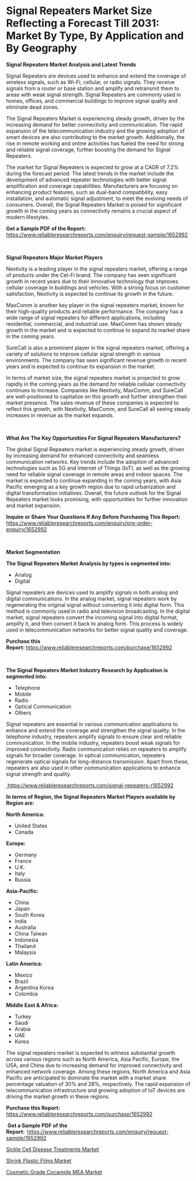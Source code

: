 <p><h1>Signal Repeaters Market Size Reflecting a Forecast Till 2031: Market By Type, By Application and By Geography</h1></p><p><strong>Signal Repeaters Market Analysis and Latest Trends</strong></p>
<p><p>Signal Repeaters are devices used to enhance and extend the coverage of wireless signals, such as Wi-Fi, cellular, or radio signals. They receive signals from a router or base station and amplify and retransmit them to areas with weak signal strength. Signal Repeaters are commonly used in homes, offices, and commercial buildings to improve signal quality and eliminate dead zones.</p><p>The Signal Repeaters Market is experiencing steady growth, driven by the increasing demand for better connectivity and communication. The rapid expansion of the telecommunication industry and the growing adoption of smart devices are also contributing to the market growth. Additionally, the rise in remote working and online activities has fueled the need for strong and reliable signal coverage, further boosting the demand for Signal Repeaters.</p><p>The market for Signal Repeaters is expected to grow at a CAGR of 7.2% during the forecast period. The latest trends in the market include the development of advanced repeater technologies with better signal amplification and coverage capabilities. Manufacturers are focusing on enhancing product features, such as dual-band compatibility, easy installation, and automatic signal adjustment, to meet the evolving needs of consumers. Overall, the Signal Repeaters Market is poised for significant growth in the coming years as connectivity remains a crucial aspect of modern lifestyles.</p></p>
<p><strong>Get a Sample PDF of the Report:&nbsp;</strong> <a href="https://www.reliableresearchreports.com/enquiry/request-sample/1652992">https://www.reliableresearchreports.com/enquiry/request-sample/1652992</a></p>
<p>&nbsp;</p>
<p><strong>Signal Repeaters Major Market Players</strong></p>
<p><p>Nextivity is a leading player in the signal repeaters market, offering a range of products under the Cel-Fi brand. The company has seen significant growth in recent years due to their innovative technology that improves cellular coverage in buildings and vehicles. With a strong focus on customer satisfaction, Nextivity is expected to continue its growth in the future.</p><p>MaxComm is another key player in the signal repeaters market, known for their high-quality products and reliable performance. The company has a wide range of signal repeaters for different applications, including residential, commercial, and industrial use. MaxComm has shown steady growth in the market and is expected to continue to expand its market share in the coming years.</p><p>SureCall is also a prominent player in the signal repeaters market, offering a variety of solutions to improve cellular signal strength in various environments. The company has seen significant revenue growth in recent years and is expected to continue its expansion in the market.</p><p>In terms of market size, the signal repeaters market is projected to grow rapidly in the coming years as the demand for reliable cellular connectivity continues to increase. Companies like Nextivity, MaxComm, and SureCall are well-positioned to capitalize on this growth and further strengthen their market presence. The sales revenue of these companies is expected to reflect this growth, with Nextivity, MaxComm, and SureCall all seeing steady increases in revenue as the market expands.</p></p>
<p>&nbsp;</p>
<p><strong>What Are The Key Opportunities For Signal Repeaters Manufacturers?</strong></p>
<p><p>The global Signal Repeaters market is experiencing steady growth, driven by increasing demand for enhanced connectivity and seamless communication networks. Key trends include the adoption of advanced technologies such as 5G and Internet of Things (IoT), as well as the growing need for reliable signal coverage in remote areas and indoor spaces. The market is expected to continue expanding in the coming years, with Asia Pacific emerging as a key growth region due to rapid urbanization and digital transformation initiatives. Overall, the future outlook for the Signal Repeaters market looks promising, with opportunities for further innovation and market expansion.</p></p>
<p><strong>Inquire or Share Your Questions If Any Before Purchasing This Report:</strong> <a href="https://www.reliableresearchreports.com/enquiry/pre-order-enquiry/1652992">https://www.reliableresearchreports.com/enquiry/pre-order-enquiry/1652992</a></p>
<p>&nbsp;</p>
<p><strong>Market Segmentation</strong></p>
<p><strong>The Signal Repeaters Market Analysis by types is segmented into:</strong></p>
<p><ul><li>Analog</li><li>Digital</li></ul></p>
<p><p>Signal repeaters are devices used to amplify signals in both analog and digital communications. In the analog market, signal repeaters work by regenerating the original signal without converting it into digital form. This method is commonly used in radio and television broadcasting. In the digital market, signal repeaters convert the incoming signal into digital format, amplify it, and then convert it back to analog form. This process is widely used in telecommunication networks for better signal quality and coverage.</p></p>
<p><strong>Purchase this Report:&nbsp;</strong><a href="https://www.reliableresearchreports.com/purchase/1652992">https://www.reliableresearchreports.com/purchase/1652992</a></p>
<p>&nbsp;</p>
<p><strong>The Signal Repeaters Market Industry Research by Application is segmented into:</strong></p>
<p><ul><li>Telephone</li><li>Mobile</li><li>Radio</li><li>Optical Communication</li><li>Others</li></ul></p>
<p><p>Signal repeaters are essential in various communication applications to enhance and extend the coverage and strengthen the signal quality. In the telephone industry, repeaters amplify signals to ensure clear and reliable communication. In the mobile industry, repeaters boost weak signals for improved connectivity. Radio communication relies on repeaters to amplify signals for broader coverage. In optical communication, repeaters regenerate optical signals for long-distance transmission. Apart from these, repeaters are also used in other communication applications to enhance signal strength and quality.</p></p>
<p><a href="https://www.reliableresearchreports.com/signal-repeaters-r1652992">&nbsp;https://www.reliableresearchreports.com/signal-repeaters-r1652992</a></p>
<p><strong>In terms of Region, the Signal Repeaters Market Players available by Region are:</strong></p>
<p>
    <p> <strong> North America: </strong>
        <ul>
            <li>United States</li>
            <li>Canada</li>
        </ul>
        </p> 
    <p> <strong> Europe: </strong>
        <ul>
            <li>Germany</li>
            <li>France</li>
            <li>U.K.</li>
            <li>Italy</li>
            <li>Russia</li>
        </ul>
        </p> 
    <p> <strong> Asia-Pacific: </strong>
        <ul>
            <li>China</li>
            <li>Japan</li>
            <li>South Korea</li>
            <li>India</li>
            <li>Australia</li>
            <li>China Taiwan</li>
            <li>Indonesia</li>
            <li>Thailand</li>
            <li>Malaysia</li>
        </ul>
        </p> 
    <p> <strong> Latin America: </strong>
        <ul>
            <li>Mexico</li>
            <li>Brazil</li>
            <li>Argentina Korea</li>
            <li>Colombia</li>
        </ul>
        </p> 
    <p> <strong> Middle East & Africa: </strong>
        <ul>
            <li>Turkey</li>
            <li>Saudi</li>
            <li>Arabia</li>
            <li>UAE</li>
            <li>Korea</li>
        </ul>
    </p>
    </p>
<p><p>The signal repeaters market is expected to witness substantial growth across various regions such as North America, Asia Pacific, Europe, the USA, and China due to increasing demand for improved connectivity and enhanced network coverage. Among these regions, North America and Asia Pacific are anticipated to dominate the market with a market share percentage valuation of 30% and 28%, respectively. The rapid expansion of telecommunication infrastructure and growing adoption of IoT devices are driving the market growth in these regions.</p></p>
<p><strong>Purchase this Report: </strong><a href="https://www.reliableresearchreports.com/purchase/1652992">https://www.reliableresearchreports.com/purchase/1652992</a></p>
<p>&nbsp;<strong>Get a Sample PDF of the Report:&nbsp;&nbsp;</strong><a href="https://www.reliableresearchreports.com/enquiry/request-sample/1652992">https://www.reliableresearchreports.com/enquiry/request-sample/1652992</a></p>
<p><strong></strong></p>
<p><p><a href="https://github.com/gracielawharr/Market-Research-Report-List-1/blob/main/sickle-cell-disease-treatments-market.md">Sickle Cell Disease Treatments Market</a></p><p><a href="https://github.com/EunaWiegad2023/Market-Research-Report-List-1/blob/main/shrink-plastic-films-market.md">Shrink Plastic Films Market</a></p><p><a href="https://meowing-canidae-761.notion.site/Cosmetic-Grade-Cocamide-MEA-Market-Research-Report-Its-History-and-Forecast-2024-to-2031-a49ef2300ea34e66860ee48ead5d3625">Cosmetic Grade Cocamide MEA Market</a></p></p>